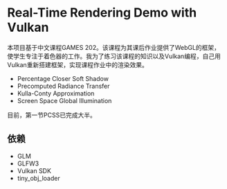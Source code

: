 # Real-Time Rendering Demo with Vulkan

本项目基于中文课程GAMES 202。该课程为其课后作业提供了WebGL的框架，使学生专注于着色器的工作。我为了练习该课程的知识以及Vulkan编程，自己用Vulkan重新搭建框架，实现课程作业中的渲染效果。

* Percentage Closer Soft Shadow
* Precomputed Radiance Transfer
* Kulla-Conty Approximation
* Screen Space Global Illumination

目前，第一节PCSS已完成大半。

## 依赖

* GLM
* GLFW3
* Vulkan SDK
* tiny_obj_loader

